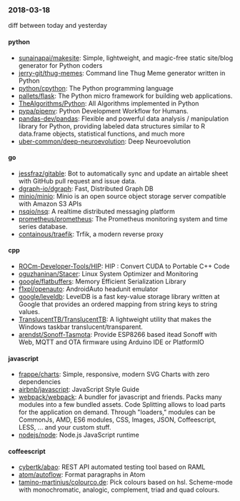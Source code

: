### 2018-03-18
diff between today and yesterday

#### python
* [sunainapai/makesite](https://github.com/sunainapai/makesite): Simple, lightweight, and magic-free static site/blog generator for Python coders
* [jerry-git/thug-memes](https://github.com/jerry-git/thug-memes): Command line Thug Meme generator written in Python
* [python/cpython](https://github.com/python/cpython): The Python programming language
* [pallets/flask](https://github.com/pallets/flask): The Python micro framework for building web applications.
* [TheAlgorithms/Python](https://github.com/TheAlgorithms/Python): All Algorithms implemented in Python
* [pypa/pipenv](https://github.com/pypa/pipenv): Python Development Workflow for Humans.
* [pandas-dev/pandas](https://github.com/pandas-dev/pandas): Flexible and powerful data analysis / manipulation library for Python, providing labeled data structures similar to R data.frame objects, statistical functions, and much more
* [uber-common/deep-neuroevolution](https://github.com/uber-common/deep-neuroevolution): Deep Neuroevolution

#### go
* [jessfraz/gitable](https://github.com/jessfraz/gitable): Bot to automatically sync and update an airtable sheet with GitHub pull request and issue data.
* [dgraph-io/dgraph](https://github.com/dgraph-io/dgraph): Fast, Distributed Graph DB
* [minio/minio](https://github.com/minio/minio): Minio is an open source object storage server compatible with Amazon S3 APIs
* [nsqio/nsq](https://github.com/nsqio/nsq): A realtime distributed messaging platform
* [prometheus/prometheus](https://github.com/prometheus/prometheus): The Prometheus monitoring system and time series database.
* [containous/traefik](https://github.com/containous/traefik): Trfik, a modern reverse proxy

#### cpp
* [ROCm-Developer-Tools/HIP](https://github.com/ROCm-Developer-Tools/HIP): HIP : Convert CUDA to Portable C++ Code
* [oguzhaninan/Stacer](https://github.com/oguzhaninan/Stacer): Linux System Optimizer and Monitoring
* [google/flatbuffers](https://github.com/google/flatbuffers): Memory Efficient Serialization Library
* [f1xpl/openauto](https://github.com/f1xpl/openauto): AndroidAuto headunit emulator
* [google/leveldb](https://github.com/google/leveldb): LevelDB is a fast key-value storage library written at Google that provides an ordered mapping from string keys to string values.
* [TranslucentTB/TranslucentTB](https://github.com/TranslucentTB/TranslucentTB): A lightweight utility that makes the Windows taskbar translucent/transparent.
* [arendst/Sonoff-Tasmota](https://github.com/arendst/Sonoff-Tasmota): Provide ESP8266 based itead Sonoff with Web, MQTT and OTA firmware using Arduino IDE or PlatformIO

#### javascript
* [frappe/charts](https://github.com/frappe/charts): Simple, responsive, modern SVG Charts with zero dependencies
* [airbnb/javascript](https://github.com/airbnb/javascript): JavaScript Style Guide
* [webpack/webpack](https://github.com/webpack/webpack): A bundler for javascript and friends. Packs many modules into a few bundled assets. Code Splitting allows to load parts for the application on demand. Through "loaders," modules can be CommonJs, AMD, ES6 modules, CSS, Images, JSON, Coffeescript, LESS, ... and your custom stuff.
* [nodejs/node](https://github.com/nodejs/node): Node.js JavaScript runtime 

#### coffeescript
* [cybertk/abao](https://github.com/cybertk/abao): REST API automated testing tool based on RAML
* [atom/autoflow](https://github.com/atom/autoflow): Format paragraphs in Atom
* [tamino-martinius/colourco.de](https://github.com/tamino-martinius/colourco.de): Pick colours based on hsl. Scheme-mode with monochromatic, analogic, complement, triad and quad colours.
